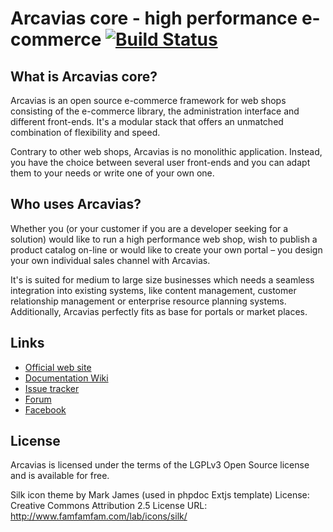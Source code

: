 # Arcavias core - high performance e-commerce [![Build Status](https://travis-ci.org/Arcavias/arcavias-core.png?branch=master)](https://travis-ci.org/Arcavias/arcavias-core)

## What is Arcavias core?

Arcavias is an open source e-commerce framework for web shops consisting of the e-commerce library, the administration interface and different front-ends. It's a modular stack that offers an unmatched combination of flexibility and speed.

Contrary to other web shops, Arcavias is no monolithic application. Instead, you have the choice between several user front-ends and you can adapt them to your needs or write one of your own one.

## Who uses Arcavias?

Whether you (or your customer if you are a developer seeking for a solution) would like to run a high performance web shop, wish to publish a product catalog on-line or would like to create your own portal – you design your own individual sales channel with Arcavias.

It's is suited for medium to large size businesses which needs a seamless integration into existing systems, like content management, customer relationship management or enterprise resource planning systems. Additionally, Arcavias perfectly fits as base for portals or market places.

## Links

* [Official web site](http://www.arcavias.com/)
* [Documentation Wiki](https://docs.arcavias.com/)
* [Issue tracker](https://bugs.arcavias.com/)
* [Forum](https://forum.arcavias.com/)
* [Facebook](https://facebook.com/Arcavias)

## License

Arcavias is licensed under the terms of the LGPLv3 Open Source license and is available for free.

Silk icon theme by Mark James (used in phpdoc Extjs template)
License: Creative Commons Attribution 2.5 License
URL: http://www.famfamfam.com/lab/icons/silk/

